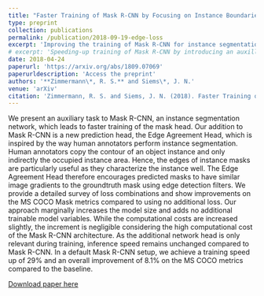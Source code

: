 ```yaml
---
title: "Faster Training of Mask R-CNN by Focusing on Instance Boundaries"
type: preprint
collection: publications
permalink: /publication/2018-09-19-edge-loss
excerpt: 'Improving the training of Mask R-CNN for instance segmentation by introducing an intuitive auxiliary loss.'
# excerpt: 'Speeding-up training of Mask R-CNN by introducing an auxillary loss.'
date: 2018-04-24
paperurl: 'https://arxiv.org/abs/1809.07069'
paperurldescription: 'Access the preprint'
authors: '**Zimmermann\*, R. S.** and Siems\*, J. N.'
venue: 'arXiv'
citation: 'Zimmermann, R. S. and Siems, J. N. (2018). Faster Training of Mask R-CNN by Focusing on Instance Boundaries. arXiv preprint arXiv:1809.07069.'
---
```

We present an auxiliary task to Mask R-CNN, an instance segmentation network, which leads to faster training of the mask head. Our addition to Mask R-CNN is a new prediction head, the Edge Agreement Head, which is inspired by the way human annotators perform instance segmentation. Human annotators copy the contour of an object instance and only indirectly the occupied instance area. Hence, the edges of instance masks are particularly useful as they characterize the instance well. The Edge Agreement Head therefore encourages predicted masks to have similar image gradients to the groundtruth mask using edge detection filters. We provide a detailed survey of loss combinations and show improvements on the MS COCO Mask metrics compared to using no additional loss. Our approach marginally increases the model size and adds no additional trainable model variables. While the computational costs are increased slightly, the increment is negligible considering the high computational cost of the Mask R-CNN architecture. As the additional network head is only relevant during training, inference speed remains unchanged compared to Mask R-CNN. In a default Mask R-CNN setup, we achieve a training speed up of 29% and an overall improvement of 8.1% on the MS COCO metrics compared to the baseline.

[Download paper here](https://arxiv.org/abs/1809.07069)